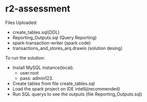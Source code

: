 # r2-assessment
Files Uploaded:
- create_tables.sql(DDL)
- Reporting_Outputs.sql (Query Reporting)
- spark-transaction-writer (spark code)
- transactions_and_stores_arq.drawio (solution desing)

To run the solution:
- Install MySQL instance(local).
  - user:root
  - pass: admin123.
- Create tables from file create_tables.sql
- Load the spark project on IDE intellij(recommended)
- Run SQL querys to see the outputs (file Reporting_Outputs.sql) 
